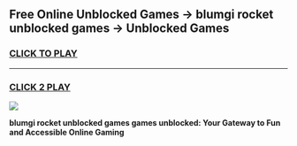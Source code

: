
## Free Online Unblocked Games → blumgi rocket unblocked games → Unblocked Games
<h3>
<a href="https://premium.freeplayer.one?title=blumgi_rocket_unblocked_games&ref=21F">CLICK TO PLAY</a></h3>
<hr>

<h3>
<a href="https://premium.freeplayer.one?title=blumgi_rocket_unblocked_games&ref=21F">CLICK 2 PLAY</a>
  
</h3>

<a href="https://premium.freeplayer.one?title=blumgi_rocket_unblocked_games&ref=21F/"><img src="https://clearcache.store/games.png"></a>


**blumgi rocket unblocked games games unblocked: Your Gateway to Fun and Accessible Online Gaming**

